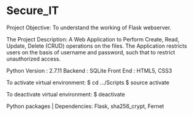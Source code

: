 # Secure_IT

Project Objective:
To understand the working of Flask webserver.

The Project Description:
A Web Application to Perform Create, Read, Update, Delete (CRUD) operations on the files.
The Application restricts users on the basis of username and password, such that to restrict unauthorized access.

Python Version : 2.7.11
Backend : SQLite
Front End : HTML5, CSS3

To activate virtual environment:
$ cd .../Scripts
$ source activate

To deactivate virtual environment:
$ deactivate

Python packages | Dependencies:
Flask, 
sha256_crypt, 
Fernet
